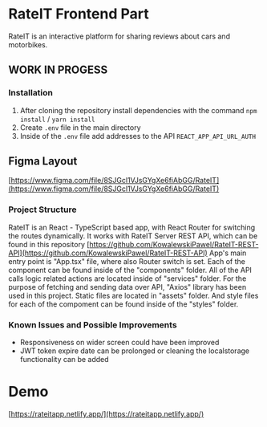# RateIT Frontend Part

RateIT is an interactive platform for sharing reviews about cars and motorbikes.

## WORK IN PROGESS

### Installation

1. After cloning the repository install dependencies with the command `npm install` / `yarn install`
2. Create `.env` file in the main directory
3. Inside of the `.env` file add addresses to the API `REACT_APP_API_URL_AUTH`

## Figma Layout

[https://www.figma.com/file/8SJGcl1VJsGYgXe6fiAbGG/RateIT](https://www.figma.com/file/8SJGcl1VJsGYgXe6fiAbGG/RateIT)

### Project Structure

RateIT is an React - TypeScript based app, with React Router for switching the routes dynamically. It works with RateIT Server REST API, which can be found in this repository [https://github.com/KowalewskiPawel/RateIT-REST-API](https://github.com/KowalewskiPawel/RateIT-REST-API) App's main entry point is "App.tsx" file, where also Router switch is set. Each of the component can be found inside of the "components" folder. All of the API calls logic related actions are located inside of "services" folder. For the purpose of fetching and sending data over API, "Axios" library has been used in this project. Static files are located in "assets" folder. And style files for each of the compoment can be found inside of the "styles" folder.

### Known Issues and Possible Improvements

- Responsiveness on wider screen could have been improved
- JWT token expire date can be prolonged or cleaning the localstorage functionality can be added

# Demo

[https://rateitapp.netlify.app/](https://rateitapp.netlify.app/)
